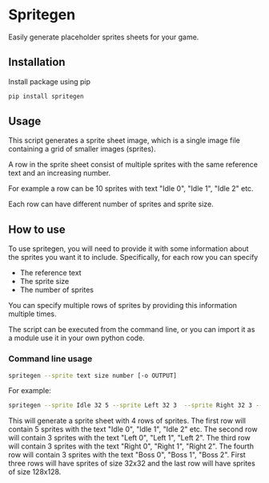 # Spritegen
Easily generate placeholder sprites sheets for your game.

## Installation
Install package using pip
```bash
pip install spritegen
```

## Usage
This script generates a sprite sheet image, which is a single image file containing a grid of smaller images (sprites).

A row in the sprite sheet consist of multiple sprites with the same reference text and an increasing number.

For example a row can be 10 sprites with text "Idle 0", "Idle 1", "Idle 2" etc.

Each row can have different number of sprites and sprite size.

## How to use

To use spritegen, you will need to provide it with some information about the sprites you want it to include. Specifically, for each row you can specify

- The reference text
- The sprite size
- The number of sprites

You can specify multiple rows of sprites by providing this information multiple times.

The script can be executed from the command line, or you can import it as a module use it in your own python code.

### Command line usage

```bash
spritegen --sprite text size number [-o OUTPUT]
```

For example:

```bash
spritegen --sprite Idle 32 5 --sprite Left 32 3  --sprite Right 32 3 --sprite Boss 128 3
```

This will generate a sprite sheet with 4 rows of sprites. The first row will contain 5 sprites with the text "Idle 0", "Idle 1", "Idle 2" etc. The second row will contain 3 sprites with the text "Left 0", "Left 1", "Left 2". The third row will contain 3 sprites with the text "Right 0", "Right 1", "Right 2". The fourth row will contain 3 sprites with the text "Boss 0", "Boss 1", "Boss 2". First three rows will have sprites of size 32x32 and the last row will have sprites of size 128x128.

